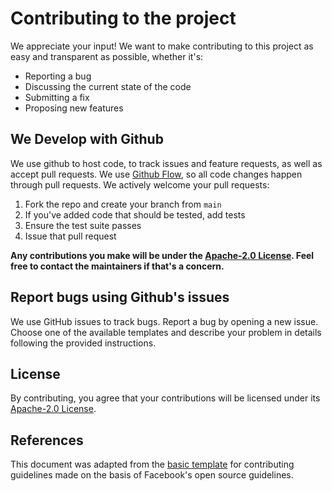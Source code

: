 # Contributing to the project
We appreciate your input! We want to make contributing to this project as easy and transparent as possible, whether it's:

- Reporting a bug
- Discussing the current state of the code
- Submitting a fix
- Proposing new features

## We Develop with Github
We use github to host code, to track issues and feature requests, as well as accept pull requests. We use [Github Flow](https://guides.github.com/introduction/flow/index.html), so all code changes happen through pull requests. We actively welcome your pull requests:

1. Fork the repo and create your branch from `main`
2. If you've added code that should be tested, add tests
4. Ensure the test suite passes
6. Issue that pull request

**Any contributions you make will be under the [Apache-2.0 License](http://www.apache.org/licenses/LICENSE-2.0). Feel free to contact the maintainers if that's a concern.**

## Report bugs using Github's issues
We use GitHub issues to track bugs. Report a bug by opening a new issue. Choose one of the available templates and describe your problem in details following the provided instructions.

## License
By contributing, you agree that your contributions will be licensed under its [Apache-2.0 License](http://www.apache.org/licenses/LICENSE-2.0).

## References
This document was adapted from the [basic template](https://gist.github.com/briandk/3d2e8b3ec8daf5a27a62) for contributing guidelines made on the basis of Facebook's open source guidelines.